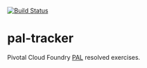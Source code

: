 [![Build Status](https://travis-ci.org/eduardoperrino/pal-tracker.svg?branch=master)](https://travis-ci.org/eduardoperrino/pal-tracker)

# pal-tracker
Pivotal Cloud Foundry [PAL](https://pivotal.io/platform-acceleration-lab) resolved exercises.
